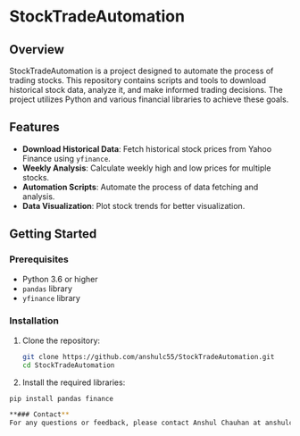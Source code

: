 # StockTradeAutomation

## Overview

StockTradeAutomation is a project designed to automate the process of trading stocks. This repository contains scripts and tools to download historical stock data, analyze it, and make informed trading decisions. The project utilizes Python and various financial libraries to achieve these goals.

## Features

- **Download Historical Data**: Fetch historical stock prices from Yahoo Finance using `yfinance`.
- **Weekly Analysis**: Calculate weekly high and low prices for multiple stocks.
- **Automation Scripts**: Automate the process of data fetching and analysis.
- **Data Visualization**: Plot stock trends for better visualization.

## Getting Started

### Prerequisites

- Python 3.6 or higher
- `pandas` library
- `yfinance` library

### Installation

1. Clone the repository:

   ```sh
   git clone https://github.com/anshulc55/StockTradeAutomation.git
   cd StockTradeAutomation
   
2. Install the required libraries:

 ```sh
pip install pandas finance

**### Contact**
For any questions or feedback, please contact Anshul Chauhan at anshulc55@gmail.com.


